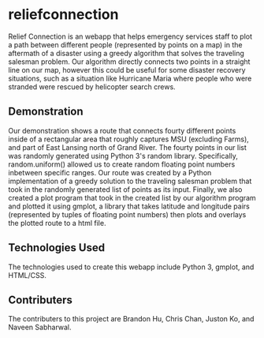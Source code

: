 # reliefconnection

Relief Connection is an webapp that helps emergency services staff to plot a path between different people (represented by points on a map) in the aftermath of a disaster using a greedy algorithm that solves the traveling salesman problem. Our algorithm directly connects two points in a straight line on our map, however this could be useful for some disaster recovery situations, such as a situation like Hurricane Maria where people who were stranded were rescued by helicopter search crews.

## Demonstration
Our demonstration shows a route that connects fourty different points inside of a rectangular area that roughly captures MSU (excluding Farms), and part of East Lansing north of Grand River. The fourty points in our list was randomly generated using Python 3's random library. Specifically, random.uniform() allowed us to create random floating point numbers inbetween specific ranges. Our route was created by a Python implementation of a greedy solution to the traveling salesman problem that took in the randomly generated list of points as its input. Finally, we also created a plot program that took in the created list by our algorithm program and plotted it using gmplot, a library that takes latitude and longitude pairs (represented by tuples of floating point numbers) then plots and overlays the plotted route to a html file.

## Technologies Used

The technologies used to create this webapp include Python 3, gmplot, and HTML/CSS.

## Contributers

The contributers to this project are Brandon Hu, Chris Chan, Juston Ko, and
Naveen Sabharwal.
